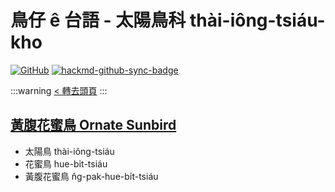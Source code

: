 # 鳥仔 ê 台語 - 太陽鳥科 thài-iông-tsiáu-kho

[![GitHub](https://img.shields.io/badge/GitHub-black?logo=github)](https://github.com/siansiansu/tsiau-a-e-mia)
[![hackmd-github-sync-badge](https://hackmd.io/Au9X_wrZTZa6IykonpQ9BQ/badge)](https://hackmd.io/Au9X_wrZTZa6IykonpQ9BQ)

:::warning
[< 轉去頭頁](https://hackmd.io/@siansiansu/Hy4VzNvha)
:::

## [黃腹花蜜鳥 Ornate Sunbird](https://ebird.org/species/olbsun4)

- 太陽鳥 thài-iông-tsiáu
- 花蜜鳥 hue-bi̍t-tsiáu
- 黃腹花蜜鳥 n̂g-pak-hue-bi̍t-tsiáu
